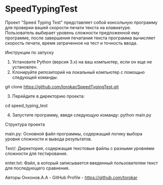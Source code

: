 # SpeedTypingTest
Проект "Speed Typing Test" представляет собой консольную программу для проверки вашей скорости печати текста на клавиатуре. Пользователь выбирает уровень сложности предложенной ему программе, после завершения печатания текста программа вычисляет скорость печати, время затраченное на тест и точность ввода. 

Инструкции по запуску
1. Установите Python (версия 3.x) на ваш компьютер, если он еще не установлен.
2.  Клонируйте репозиторий на локальный компьютер с помощью следующей команды:

  git clone https://github.com/torokar/SpeedTypingTest.git
  
3. Перейдите в директорию проекта:

  cd speed_typing_test
  
4. Запустите программу, введя следующую команду:
  python main.py

Структура проекта

main.py: Основной файл программы, содержащий логику выбора уровня сложности и вывода результатов.

Text/: Директория, содержащая текстовые файлы с разными уровнями сложности для тестирования.

enter.txt: Файл, в который записывается введенный пользователем текст для последующего сравнения.

Авторы
Онхонов.А.А - GitHub Profile - https://github.com/torokar
